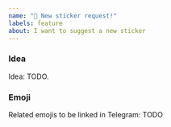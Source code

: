 ```yaml
---
name: "🚀 New sticker request!"
labels: feature
about: I want to suggest a new sticker
---
```


### Idea

Idea: TODO. 
<!-- Do not hesitate to attach images if any -->

### Emoji

Related emojis to be linked in Telegram: TODO


